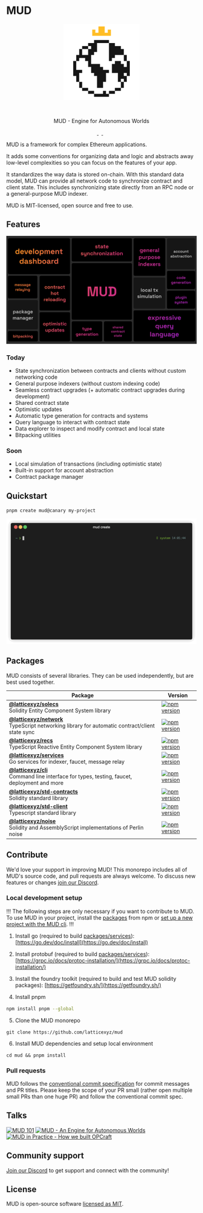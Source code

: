 # MUD

<div align="center">
<img src="docs/public/logo512-black-w-background.png" width="200" style="margin: 0 0 30px 0;" alt="MUD logo" />
<p>MUD - Engine for Autonomous Worlds</p>
</div>

<p align="center">
  <a aria-label="license MIT" href="https://opensource.org/licenses/MIT">
    <img alt="" src="https://img.shields.io/badge/License-MIT-yellow.svg">
  </a>
  &nbsp;
  <a aria-label="test status" href="https://github.com/latticexyz/mud/actions/workflows/test.yml">
    <img alt="" src="https://github.com/latticexyz/mud/actions/workflows/test.yml/badge.svg?branch=main&event=push">
  </a>
  &nbsp;
  <a aria-label="docs status" href="https://github.com/latticexyz/mud/actions/workflows/docs.yml">
    <img alt="" src="https://github.com/latticexyz/mud/actions/workflows/docs.yml/badge.svg?branch=main&event=push">
  </a>
</p>

MUD is a framework for complex Ethereum applications.

It adds some conventions for organizing data and logic and abstracts away low-level complexities so you can focus on the features of your app.

It standardizes the way data is stored on-chain.
With this standard data model, MUD can provide all network code to synchronize contract and client state. This includes synchronizing state directly from an RPC node or a general-purpose MUD indexer.

MUD is MIT-licensed, open source and free to use.

## Features

![MUD features](./docs/public/features.png)

### Today

- State synchronization between contracts and clients without custom networking code
- General purpose indexers (without custom indexing code)
- Seamless contract upgrades (+ automatic contract upgrades during development)
- Shared contract state
- Optimistic updates
- Automatic type generation for contracts and systems
- Query language to interact with contract state
- Data explorer to inspect and modify contract and local state
- Bitpacking utilities

### Soon

- Local simulation of transactions (including optimistic state)
- Built-in support for account abstraction
- Contract package manager

## Quickstart

```
pnpm create mud@canary my-project
```

![Scaffolding a new project with the MUD CLI.](./docs/public/mud-create.gif)

## Packages

MUD consists of several libraries. They can be used independently, but are best used together.

| Package                                                                                                                   | Version                                                                                                                               |
| ------------------------------------------------------------------------------------------------------------------------- | ------------------------------------------------------------------------------------------------------------------------------------- |
| **[@latticexyz/solecs](/packages/solecs)** <br />Solidity Entity Component System library                                 | [![npm version](https://img.shields.io/npm/v/@latticexyz/solecs.svg)](https://www.npmjs.org/package/@latticexyz/solecs)               |
| **[@latticexyz/network](/packages/network)** <br />TypeScript networking library for automatic contract/client state sync | [![npm version](https://img.shields.io/npm/v/@latticexyz/network.svg)](https://www.npmjs.org/package/@latticexyz/network)             |
| **[@latticexyz/recs](/packages/recs)** <br />TypeScript Reactive Entity Component System library                          | [![npm version](https://img.shields.io/npm/v/@latticexyz/recs.svg)](https://www.npmjs.org/package/@latticexyz/recs)                   |
| **[@latticexyz/services](/packages/services)** <br />Go services for indexer, faucet, message relay                       | [![npm version](https://img.shields.io/npm/v/@latticexyz/services.svg)](https://www.npmjs.org/package/@latticexyz/services)           |
| **[@latticexyz/cli](/packages/cli)** <br />Command line interface for types, testing, faucet, deployment and more         | [![npm version](https://img.shields.io/npm/v/@latticexyz/cli.svg)](https://www.npmjs.org/package/@latticexyz/cli)                     |
| **[@latticexyz/std-contracts](/packages/std-contracts)** <br />Solidity standard library                                  | [![npm version](https://img.shields.io/npm/v/@latticexyz/std-contracts.svg)](https://www.npmjs.org/package/@latticexyz/std-contracts) |
| **[@latticexyz/std-client](/packages/std-client)** <br />Typescript standard library                                      | [![npm version](https://img.shields.io/npm/v/@latticexyz/std-client.svg)](https://www.npmjs.org/package/@latticexyz/std-client)       |
| **[@latticexyz/noise](/packages/noise)** <br />Solidity and AssemblyScript implementations of Perlin noise                | [![npm version](https://img.shields.io/npm/v/@latticexyz/noise.svg)](https://www.npmjs.org/package/@latticexyz/noise)                 |

## Contribute

We'd love your support in improving MUD! This monorepo includes all of MUD's source code, and pull requests are always welcome. To discuss new features or changes [join our Discord](https://lattice.xyz/discord).

### Local development setup

!!!
The following steps are only necessary if you want to contribute to MUD. To use MUD in your project, install the [packages](#packages) from npm or [set up a new project with the MUD cli](#quickstart).
!!!

1. Install go (required to build [packages/services](packages/services/)): [https://go.dev/doc/install](https://go.dev/doc/install)

2. Install protobuf (required to build [packages/services](packages/services/)): [https://grpc.io/docs/protoc-installation/](https://grpc.io/docs/protoc-installation/)

3. Install the foundry toolkit (required to build and test MUD solidity packages): [https://getfoundry.sh/](https://getfoundry.sh/)

4. Install pnpm

```bash
npm install pnpm --global
```

5. Clone the MUD monorepo

```
git clone https://github.com/latticexyz/mud
```

6. Install MUD dependencies and setup local environment

```
cd mud && pnpm install
```

### Pull requests

MUD follows the [conventional commit specification](https://www.conventionalcommits.org/en/v1.0.0/) for commit messages and PR titles. Please keep the scope of your PR small (rather open multiple small PRs than one huge PR) and follow the conventional commit spec.

## Talks

<div>
  <a href="https://www.youtube.com/watch?v=IjxzJjJJSs8" target="_blank"><img src="https://img.youtube.com/vi/IjxzJjJJSs8/hqdefault.jpg" alt="MUD 101" width="30%" /></a>
  <a href="https://www.youtube.com/watch?v=j-_Zf8o5Wlo" target="_blank"><img src="https://img.youtube.com/vi/j-_Zf8o5Wlo/hqdefault.jpg" alt="MUD - An Engine for Autonomous Worlds" width="30%" /></a>
  <a href="https://www.youtube.com/watch?v=mv3jA4USZtg" target="_blank"><img src="https://img.youtube.com/vi/mv3jA4USZtg/hqdefault.jpg" alt="MUD in Practice - How we built OPCraft" width="30%" /></a>
</div>

## Community support

[Join our Discord](https://lattice.xyz/discord) to get support and connect with the community!

## License

MUD is open-source software [licensed as MIT](LICENSE).
